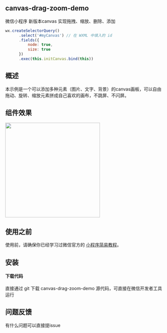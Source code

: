 ## canvas-drag-zoom-demo

微信小程序 新版本canvas 实现拖拽、缩放、删除、添加
```javascript
wx.createSelectorQuery()
      .select('#myCanvas') // 在 WXML 中填入的 id
      .fields({
          node: true,
          size: true
      })
      .exec(this.initCanvas.bind(this))
```
## 概述

本示例是一个可以添加多种元素（图片、文字、背景）的canvas画板，可以自由拖动、旋转、缩放元素拼成自己喜欢的画布，不跳屏、不闪屏。

## 组件效果

<img width="300" src="https://github.com/lhyanjin/canvas-drag-zoom-demo/blob/master/demo.gif"></img>

## 使用之前

使用前，请确保你已经学习过微信官方的 [小程序简易教程](https://mp.weixin.qq.com/debug/wxadoc/dev/)。

## 安装


#### 下载代码

直接通过 git 下载 canvas-drag-zoom-demo 源代码，可直接在微信开发者工具运行



## 问题反馈

有什么问题可以直接提issue